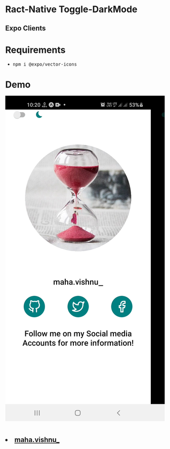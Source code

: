 # Ract-Native Toggle-DarkMode
<h2>Expo Clients</h2>
<h1>Requirements</h1>
<ul>
<li><pre>npm i @expo/vector-icons</pre></li>
</ul>
<h1>Demo</h1>
<pre>
<li style="display:flex;">
<img src="./assets/screenshots/white.jpg" />
<img src="./assets/screenshots/black.jpg" />
</li>
</pre>
<h2>
<li>
<a href="https://www.instagram.com/maha.vishnu_/">
maha.vishnu_
</a>
</li>
</h2>